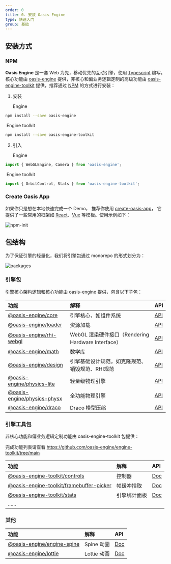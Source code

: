 ```yaml
---
order: 0
title: 0. 安装 Oasis Engine
type: 快速入门
group: 基础
---
```


## 安装方式

### NPM

**Oasis Engine** 是一套 Web 为先，移动优先的互动引擎，使用 [Typescript](https://www.typescriptlang.org/) 编写。核心功能由 [oasis-engine](https://www.npmjs.com/package/oasis-engine) 提供，非核心和偏业务逻辑定制的高级功能由 [oasis-engine-toolkit](https://github.com/oasis-engine/engine-toolkit) 提供，推荐通过 [NPM](https://docs.npmjs.com/) 的方式进行安装：

1. 安装

   Engine 

```bash
npm install --save oasis-engine
```

​	  Engine toolkit 

```bash
npm install --save oasis-engine-toolkit
```



2. 引入

   Engine

```typescript
import { WebGLEngine, Camera } from 'oasis-engine';
```

​       Engine toolkit 

```typescript
import { OrbitControl, Stats } from 'oasis-engine-toolkit';
```



### Create Oasis App

如果你只是想在本地快速完成一个 Demo， 推荐你使用 [create-oasis-app](https://github.com/oasis-engine/create-oasis-app)， 它提供了一些常用的框架如 [React](https://reactjs.org/)、[Vue](https://vuejs.org/) 等模板。使用示例如下：

![npm-init](https://gw.alipayobjects.com/zos/OasisHub/b5bdc167-1d83-48a1-b826-bee43c2f1264/npm-init.gif)


## 包结构

为了保证引擎的轻量化，我们将引擎包通过 monorepo 的形式划分为：

![packages](https://gw.alipayobjects.com/mdn/rms_7c464e/afts/img/A*oqRcS6cRNP8AAAAAAAAAAAAAARQnAQ)

### 引擎包
引擎核心架构逻辑和核心功能由 oasis-engine 提供，包含以下子包：

|功能|解释|API|
|:--|:--|--|
|[@oasis-engine/core](https://www.npmjs.com/package/@oasis-engine/core)| 引擎核心，如组件系统 |[API](${api}core/index)|
|[@oasis-engine/loader](https://www.npmjs.com/package/@oasis-engine/loader)| 资源加载 |[API](${api}loader/index)|
|[@oasis-engine/rhi-webgl](https://www.npmjs.com/package/@oasis-engine/rhi-webgl)| WebGL 渲染硬件接口（Rendering Hardware Interface）|[API](${api}rhi-webgl/index)|
|[@oasis-engine/math](https://www.npmjs.com/package/@oasis-engine/math)| 数学库 |[API](${api}math/index)|
|[@oasis-engine/design](https://www.npmjs.com/package/@oasis-engine/design)| 引擎基础设计规范，如克隆规范、销毁规范、RHI规范 |[API](${api}design/index)|
|[@oasis-engine/physics-lite](https://www.npmjs.com/package/@oasis-engine/physics-lite)| 轻量级物理引擎 |[API](${api}physics-lite/index)|
|[@oasis-engine/physics-physx](https://www.npmjs.com/package/@oasis-engine/physics-physx)| 全功能物理引擎 |[API](${api}physics-physx/index)|
|[@oasis-engine/draco](https://www.npmjs.com/package/@oasis-engine/draco)| Draco 模型压缩 |[API](${api}draco/index)|



### 引擎工具包

非核心功能和偏业务逻辑定制功能由 oasis-engine-toolkit 包提供：

完成功能列表请查看 https://github.com/oasis-engine/engine-toolkit/tree/main

|功能|解释|API|
|:--|:--|:--|
|[@oasis-engine-toolkit/controls](https://www.npmjs.com/package/@oasis-engine-toolkit/controls)| 控制器 |[Doc](${docs}controls)|
|[@oasis-engine-toolkit/framebuffer-picker](https://www.npmjs.com/package/@oasis-engine-toolkit/framebuffer-picker)| 帧缓冲拾取 |[Doc](${docs}framebuffer-picker)|
|[@oasis-engine-toolkit/stats](https://www.npmjs.com/package/@oasis-engine-toolkit/stats)| 引擎统计面板 |[Doc](${docs}stats)|
|......|  ||



### 其他

| 功能                                                         | 解释        | API                     |
| :----------------------------------------------------------- | :---------- | :---------------------- |
| [@oasis-engine/engine-spine](https://www.npmjs.com/package/@oasis-engine/engine-spine) | Spine 动画  | [Doc](${docs}spine-cn)  |
| [@oasis-engine/lottie](https://www.npmjs.com/package/@oasis-engine/lottie) | Lottie 动画 | [Doc](${docs}lottie-cn) |